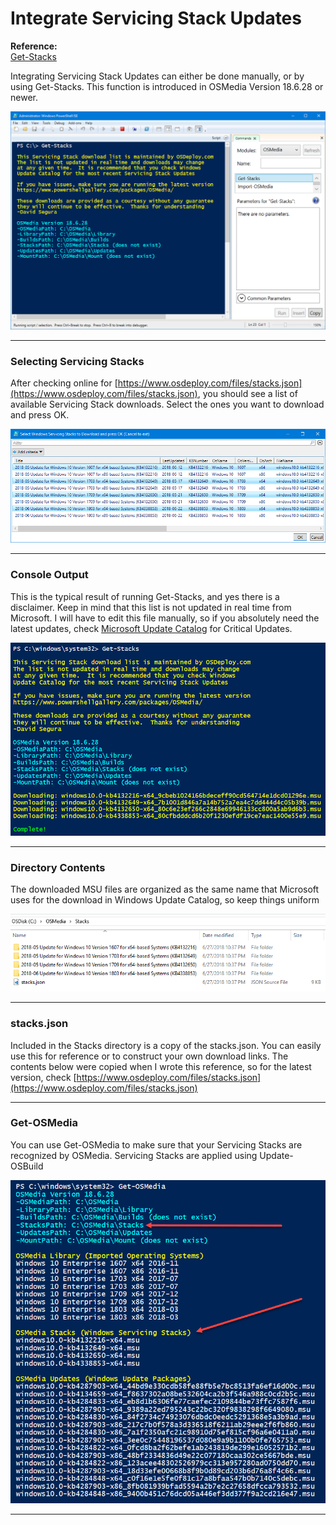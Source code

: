 # Integrate Servicing Stack Updates

**Reference:**  
[Get-Stacks](/osmedia/reference/get-stacks.md)


Integrating Servicing Stack Updates can either be done manually, or by using Get-Stacks.  This function is introduced in OSMedia Version 18.6.28 or newer.

![](/assets/2018-06-28_11-26-40.png)

---

### Selecting Servicing Stacks

After checking online for [https://www.osdeploy.com/files/stacks.json](https://www.osdeploy.com/files/stacks.json), you should see a list of available Servicing Stack downloads.  Select the ones you want to download and press OK.

![](/assets/2018-06-27_22-32-19.png)

---

### Console Output

This is the typical result of running Get-Stacks, and yes there is a disclaimer.  Keep in mind that this list is not updated in real time from Microsoft.  I will have to edit this file manually, so if you absolutely need the latest updates, check [Microsoft Update Catalog](https://www.catalog.update.microsoft.com/Home.aspx) for Critical Updates.

![](/assets/2018-06-27_22-37-58.png)

---

### Directory Contents

The downloaded MSU files are organized as the same name that Microsoft uses for the download in Windows Update Catalog, so keep things uniform

![](/assets/2018-06-27_22-58-26.png)

---

### stacks.json

Included in the Stacks directory is a copy of the stacks.json.  You can easily use this for reference or to construct your own download links.  The contents below were copied when I wrote this reference, so for the latest version, check [https://www.osdeploy.com/files/stacks.json](https://www.osdeploy.com/files/stacks.json)

---

### Get-OSMedia

You can use Get-OSMedia to make sure that your Servicing Stacks are recognized by OSMedia.  Servicing Stacks are applied using Update-OSBuild

![](/assets/2018-06-27_22-43-06.png)

---

